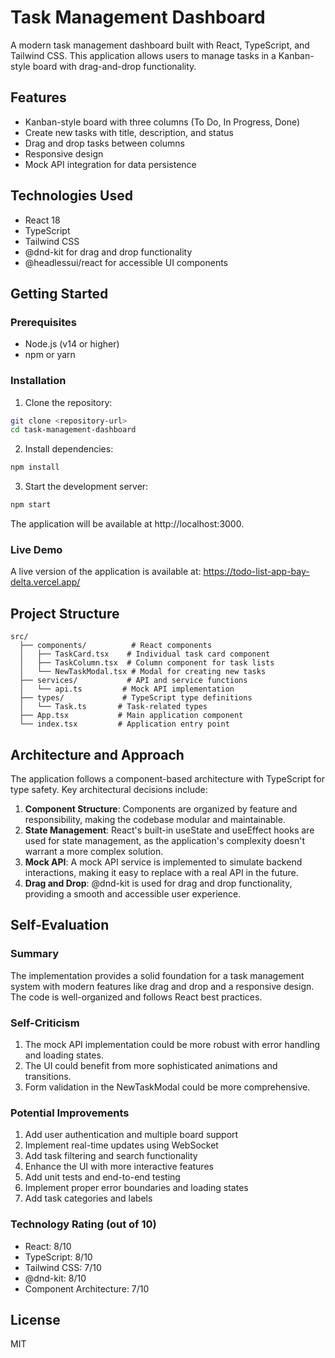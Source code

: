 # Task Management Dashboard

A modern task management dashboard built with React, TypeScript, and Tailwind CSS. This application allows users to manage tasks in a Kanban-style board with drag-and-drop functionality.

## Features

- Kanban-style board with three columns (To Do, In Progress, Done)
- Create new tasks with title, description, and status
- Drag and drop tasks between columns
- Responsive design
- Mock API integration for data persistence

## Technologies Used

- React 18
- TypeScript
- Tailwind CSS
- @dnd-kit for drag and drop functionality
- @headlessui/react for accessible UI components

## Getting Started

### Prerequisites

- Node.js (v14 or higher)
- npm or yarn

### Installation

1. Clone the repository:
```bash
git clone <repository-url>
cd task-management-dashboard
```

2. Install dependencies:
```bash
npm install
```

3. Start the development server:
```bash
npm start
```

The application will be available at http://localhost:3000.

### Live Demo

A live version of the application is available at: https://todo-list-app-bay-delta.vercel.app/

## Project Structure

```
src/
  ├── components/          # React components
  │   ├── TaskCard.tsx    # Individual task card component
  │   ├── TaskColumn.tsx  # Column component for task lists
  │   └── NewTaskModal.tsx # Modal for creating new tasks
  ├── services/           # API and service functions
  │   └── api.ts         # Mock API implementation
  ├── types/             # TypeScript type definitions
  │   └── Task.ts       # Task-related types
  ├── App.tsx           # Main application component
  └── index.tsx         # Application entry point
```

## Architecture and Approach

The application follows a component-based architecture with TypeScript for type safety. Key architectural decisions include:

1. **Component Structure**: Components are organized by feature and responsibility, making the codebase modular and maintainable.
2. **State Management**: React's built-in useState and useEffect hooks are used for state management, as the application's complexity doesn't warrant a more complex solution.
3. **Mock API**: A mock API service is implemented to simulate backend interactions, making it easy to replace with a real API in the future.
4. **Drag and Drop**: @dnd-kit is used for drag and drop functionality, providing a smooth and accessible user experience.

## Self-Evaluation

### Summary
The implementation provides a solid foundation for a task management system with modern features like drag and drop and a responsive design. The code is well-organized and follows React best practices.

### Self-Criticism
1. The mock API implementation could be more robust with error handling and loading states.
2. The UI could benefit from more sophisticated animations and transitions.
3. Form validation in the NewTaskModal could be more comprehensive.

### Potential Improvements
1. Add user authentication and multiple board support
2. Implement real-time updates using WebSocket
3. Add task filtering and search functionality
4. Enhance the UI with more interactive features
5. Add unit tests and end-to-end testing
6. Implement proper error boundaries and loading states
7. Add task categories and labels

### Technology Rating (out of 10)
- React: 8/10
- TypeScript: 8/10
- Tailwind CSS: 7/10
- @dnd-kit: 8/10
- Component Architecture: 7/10

## License

MIT
